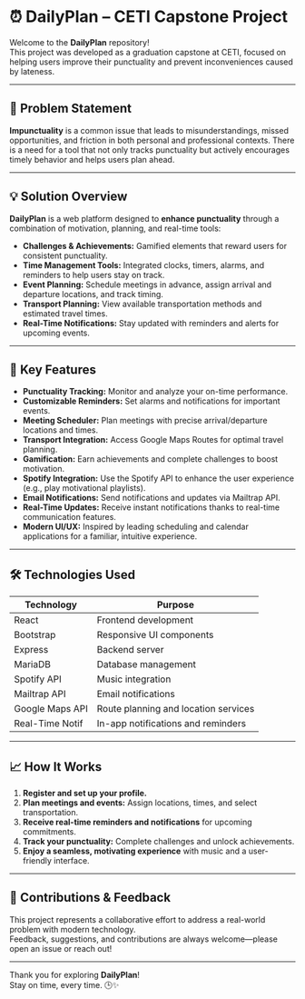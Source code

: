 # ⏰ DailyPlan – CETI Capstone Project

Welcome to the **DailyPlan** repository!  
This project was developed as a graduation capstone at CETI, focused on helping users improve their punctuality and prevent inconveniences caused by lateness.

---

## 🛑 Problem Statement

**Impunctuality** is a common issue that leads to misunderstandings, missed opportunities, and friction in both personal and professional contexts. There is a need for a tool that not only tracks punctuality but actively encourages timely behavior and helps users plan ahead.

---

## 💡 Solution Overview

**DailyPlan** is a web platform designed to **enhance punctuality** through a combination of motivation, planning, and real-time tools:

- **Challenges & Achievements:** Gamified elements that reward users for consistent punctuality.
- **Time Management Tools:** Integrated clocks, timers, alarms, and reminders to help users stay on track.
- **Event Planning:** Schedule meetings in advance, assign arrival and departure locations, and track timing.
- **Transport Planning:** View available transportation methods and estimated travel times.
- **Real-Time Notifications:** Stay updated with reminders and alerts for upcoming events.

---

## 🚀 Key Features

- **Punctuality Tracking:** Monitor and analyze your on-time performance.
- **Customizable Reminders:** Set alarms and notifications for important events.
- **Meeting Scheduler:** Plan meetings with precise arrival/departure locations and times.
- **Transport Integration:** Access Google Maps Routes for optimal travel planning.
- **Gamification:** Earn achievements and complete challenges to boost motivation.
- **Spotify Integration:** Use the Spotify API to enhance the user experience (e.g., play motivational playlists).
- **Email Notifications:** Send notifications and updates via Mailtrap API.
- **Real-Time Updates:** Receive instant notifications thanks to real-time communication features.
- **Modern UI/UX:** Inspired by leading scheduling and calendar applications for a familiar, intuitive experience.

---

## 🛠️ Technologies Used

| Technology      | Purpose                                      |
| --------------- | -------------------------------------------- |
| React           | Frontend development                         |
| Bootstrap       | Responsive UI components                     |
| Express         | Backend server                               |
| MariaDB         | Database management                          |
| Spotify API     | Music integration                            |
| Mailtrap API    | Email notifications                          |
| Google Maps API | Route planning and location services         |
| Real-Time Notif | In-app notifications and reminders           |

---

## 📈 How It Works

1. **Register and set up your profile.**
2. **Plan meetings and events:** Assign locations, times, and select transportation.
3. **Receive real-time reminders and notifications** for upcoming commitments.
4. **Track your punctuality:** Complete challenges and unlock achievements.
5. **Enjoy a seamless, motivating experience** with music and a user-friendly interface.

---

## 🤝 Contributions & Feedback

This project represents a collaborative effort to address a real-world problem with modern technology.  
Feedback, suggestions, and contributions are always welcome—please open an issue or reach out!

---

Thank you for exploring **DailyPlan**!  
Stay on time, every time. 🕒✨
